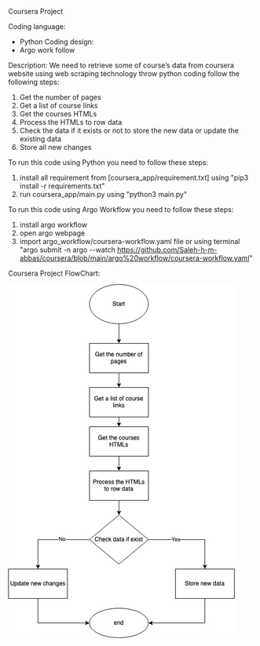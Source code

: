 Coursera Project

Coding language:
- Python
Coding design:
- Argo work follow

Description:
We need to retrieve some of course’s data from coursera website using web scraping technology throw python coding follow the following steps:
1)	Get the number of pages
2)	Get a list of course links
3)	Get the courses HTMLs
4)	Process the HTMLs to row data
5)	Check the data if it exists or not to store the new data or update the existing data
6)	Store all new changes


To run this code using Python you need to follow these steps:
1) install all requirement from [coursera_app/requirement.txt] using "pip3 install -r requirements.txt"
2) run coursera_app/main.py using "python3 main.py"

To run this code using Argo Workflow you need to follow these steps:
1) install argo workflow
2) open argo webpage
3) import argo_workflow/coursera-workflow.yaml file or using terminal "argo submit -n argo --watch https://github.com/Saleh-h-m-abbas/coursera/blob/main/argo%20workflow/coursera-workflow.yaml" 



Coursera Project FlowChart:

![Alt text](documentation/FlowChart.jpg?raw=true "coursera project flowchart")
